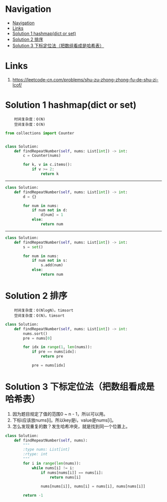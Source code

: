 # Navigation
- [Navigation](#navigation)
- [Links](#links)
- [Solution 1 hashmap(dict or set)](#solution-1-hashmapdict-or-set)
- [Solution 2 排序](#solution-2-%e6%8e%92%e5%ba%8f)
- [Solution 3 下标定位法（把数组看成是哈希表）](#solution-3-%e4%b8%8b%e6%a0%87%e5%ae%9a%e4%bd%8d%e6%b3%95%e6%8a%8a%e6%95%b0%e7%bb%84%e7%9c%8b%e6%88%90%e6%98%af%e5%93%88%e5%b8%8c%e8%a1%a8)

# Links
1. https://leetcode-cn.com/problems/shu-zu-zhong-zhong-fu-de-shu-zi-lcof/

# Solution 1 hashmap(dict or set)
```
    时间复杂度：O(N)
    空间复杂度：O(N)
```
```python
from collections import Counter


class Solution:
    def findRepeatNumber(self, nums: List[int]) -> int:
        c = Counter(nums)

        for k, v in c.items():
            if v >= 2:
                return k
```
---
```python
class Solution:
    def findRepeatNumber(self, nums: List[int]) -> int:
        d = {}

        for num in nums:
            if num not in d:
                d[num] = 1
            else:
                return num
```
---
```python
class Solution:
    def findRepeatNumber(self, nums: List[int]) -> int:
        s = set()

        for num in nums:
            if num not in s:
                s.add(num)
            else:
                return num
```

# Solution 2 排序
```
    时间复杂度：O(NlogN)。timsort
    空间复杂度：O(N)。timsort
```
```python
class Solution:
    def findRepeatNumber(self, nums: List[int]) -> int:
        nums.sort()
        pre = nums[0]

        for idx in range(1, len(nums)):
            if pre == nums[idx]:
                return pre

            pre = nums[idx]
```

# Solution 3 下标定位法（把数组看成是哈希表）
1. 因为题目规定了值的范围0 ~ n - 1，所以可以用。
2. 下标i应该放nums[i]。所以key是i，value是nums[i]。
3. 怎么发现重复的数？发生哈希冲突，就是找到同一个位置上。


```python
class Solution:
    def findRepeatNumber(self, nums):
        """
        :type nums: List[int]
        :rtype: int
        """
        for i in range(len(nums)):
            while nums[i] != i:
                if nums[nums[i]] == nums[i]:
                    return nums[i]

                nums[nums[i]], nums[i] = nums[i], nums[nums[i]]
        
        return -1
```